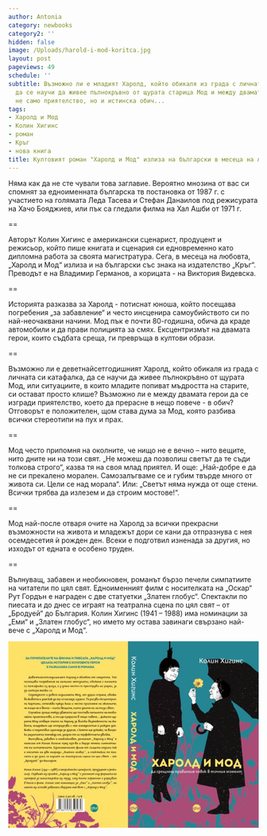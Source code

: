 ```yaml
---
author: Antonia
category: newbooks
category2: ''
hidden: false
image: /Uploads/harold-i-mod-koritca.jpg
layout: post
pageviews: 49
schedule: ''
subtitle: Възможно ли е младият Харолд, който обикаля из града с личната си катафалка,
  да се научи да живее пълнокръвно от щурата старица Мод и между двамата да се появи
  не само приятелство, но и истинска обич...
tags:
- Харолд и Мод
- Колин Хигинс
- роман
- Кръг
- нова книга
title: Култовият роман "Харолд и Мод" излиза на български в месеца на любовта
---
```


Няма как да не сте чували това заглавие. Вероятно мнозина от вас си спомнят за едноименната българска тв постановка от 1987 г. с участието на голямата Леда Тасева и Стефан Данаилов под режисурата на Хачо Бояджиев, или пък са гледали филма на Хал Ашби от 1971 г. 

\==

Авторът Колин Хигинс е американски сценарист, продуцент и режисьор, който пише книгата и сценария си едновременно като дипломна работа за своята магистратура. Сега, в месеца на любовта, „Харолд и Мод“ излиза и на български със знака на издателство „Кръг“. Преводът е на Владимир Германов, а корицата - на Виктория Видевска.

\==

Историята разказва за Харолд - потиснат юноша, който посещава погребения „за забавление“ и често инсценира самоубийството си по най-неочаквани начини. Мод пък е почти 80-годишна, обича да краде автомобили и да прави полицията за смях. Ексцентризмът на двамата герои, които съдбата среща, ги превръща в култови образи. 

\==

Възможно ли е деветнайсетгодишният Харолд, който обикаля из града с личната си катафалка, да се научи да живее пълнокръвно от щурата Мод, или ситуациите, в които младите попиват мъдростта на старите, си остават просто клише? Възможно ли е между двамата герои да се изгради приятелство, което да прерасне в нещо повече - в обич? Отговорът е положителен, щом става дума за Мод, която разбива всички стереотипи на пух и прах. 

\==

Мод често припомня на околните, че нищо не е вечно – нито вещите, нито дните ни на този свят. „Не можеш да позволиш светът да те съди толкова строго“, казва тя на своя млад приятел. И още: „Най-добре е да не си прекалено морален. Самозалъгваме се и губим твърде много от живота си. Цели се над морала“. Или: „Светът няма нужда от още стени. Всички трябва да излезем и да строим мостове!“. 

\==

Мод най-после отваря очите на Харолд за всички прекрасни възможности на живота и младежът дори се кани да отпразнува с нея осемдесетия ѝ рожден ден. Всеки е подготвил изненада за другия, но изходът от едната е особено труден.

\==

Вълнуващ, забавен и необикновен, романът бързо печели симпатиите на читатели по цял свят. Едноименният филм с носителката на „Оскар“ Рут Гордън е награден с две статуетки „Златен глобус“. Спектакли по пиесата и до днес се играят на театрална сцена по цял свят – от „Бродуей“ до България. Колин Хигинс (1941 – 1988) има номинации за „Еми“ и „Златен глобус“, но името му остава завинаги свързано най-вече с „Харолд и Мод“.

![](/Uploads/harold-i-modraztvor.jpg)